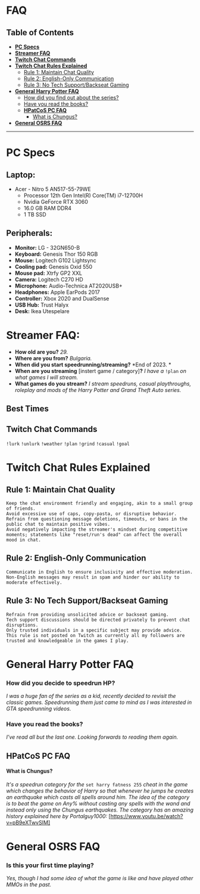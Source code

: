 # FAQ
## Table of Contents
- [**PC Specs**](#pc-specs)
- [**Streamer FAQ**](#streamer-faq)
- [**Twitch Chat Commands**](#twitch-chat-commands)
- [**Twitch Chat Rules Explained**](#twitch-chat-rules-explained)
  - [Rule 1: Maintain Chat Quality](#rule-1-maintain-chat-quality)
  - [Rule 2: English-Only Communication](#rule-2-english-only-communication)
  - [Rule 3: No Tech Support/Backseat Gaming](#rule-3-no-tech-supportbackseat-gaming)
- [**General Harry Potter FAQ**](#general-harry-potter-faq)
  - [How did you find out about the series?](#how-did-you-find-out-about-the-series)
  - [Have you read the books?](#have-you-read-the-books)
  - [**HPatCoS PC FAQ**](#hpatcos-pc-faq)
    - [What is Chungus?](#what-is-chungus)
- [**General OSRS FAQ**](#general-osrs-faq)
***
#  PC Specs
## **Laptop:**
  - Acer - Nitro 5 AN517-55-79WE
    - Processor	12th Gen Intel(R) Core(TM) i7-12700H
    - Nvidia GeForce RTX 3060
    - 16.0 GB RAM DDR4
    - 1 TB SSD
## **Peripherals:**
  - **Monitor:** LG - 32GN650-B
  - **Keyboard:** Genesis Thor 150 RGB
  - **Mouse:** Logitech G102 Lightsync
  - **Cooling pad:** Genesis Oxid 550
  - **Mouse pad:** Xtrfy GP2 XXL
  - **Camera:** Logitech C270 HD
  - **Microphone:** Audio-Technica AT2020USB+ 
  - **Headphones:** Apple EarPods 2017
  - **Controller:** Xbox 2020 and DualSense
  - **USB Hub:** Trust Halyx
  - **Desk:** Ikea Utespelare
# **Streamer FAQ:**
  - **How old are you?** *29.*
  - **Where are you from?** *Bulgaria.*
  - **When did you start speedrunning/streaming?** *End of 2023. *
  - **When are you streaming** [instert game / category]**?** *I have a* ``!plan`` *on what games I will stream.*
  - **What games do you stream?** *I stream speedruns, casual playthroughs, roleplay and mods of the Harry Potter and Grand Theft Auto series.*
## **Best Times**
## **Twitch Chat Commands**
``!lurk`` ``!unlurk`` ``!weather`` ``!plan`` ``!grind`` ``!casual`` ``!goal``
# **Twitch Chat Rules Explained**
## **Rule 1: Maintain Chat Quality**
    Keep the chat environment friendly and engaging, akin to a small group of friends.
    Avoid excessive use of caps, copy-pasta, or disruptive behavior.
    Refrain from questioning message deletions, timeouts, or bans in the public chat to maintain positive vibes.
    Avoid negatively impacting the streamer's mindset during competitive moments; statements like "reset/run's dead" can affect the overall mood in chat.
## **Rule 2: English-Only Communication**
    Communicate in English to ensure inclusivity and effective moderation.
    Non-English messages may result in spam and hinder our ability to moderate effectively.
## **Rule 3: No Tech Support/Backseat Gaming**
    Refrain from providing unsolicited advice or backseat gaming.
    Tech support discussions should be directed privately to prevent chat disruptions.
    Only trusted individuals in a specific subject may provide advice.
    This rule is not posted on Twitch as currently all my followers are trusted and knowledgeable in the games I play.
# General Harry Potter FAQ
### **How did you decide to speedrun HP?** 
*I was a huge fan of the series as a kid, recently decided to revisit the classic games. Speedrunning them just came to mind as I was interested in GTA speedrunning videos.*
### **Have you read the books?** 
*I've read all but the last one. Looking forwards to reading them again.*
## HPatCoS PC FAQ
#### **What is Chungus?** 
*It's a speedrun category for the* ``set harry fatness 255`` *cheat in the game which changes the behavior of Harry so that whenever he jumps he creates an earthquake which casts all spells around him. The idea of the category is to beat the game on Any% without casting any spells with the wand and instead only using the Chungus earthquakes. The category has an amazing history explained here by Portalguy1000:* [https://www.youtu.be/watch?v=pB9eXTwvSIM]
# General OSRS FAQ
### **Is this your first time playing?**
*Yes, though I had some idea of what the game is like and have played other MMOs in the past.*
